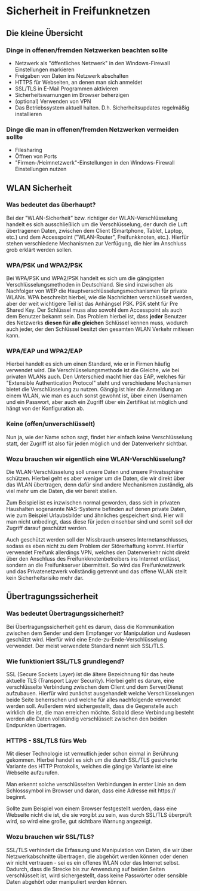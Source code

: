 # Sicherheit in Freifunknetzen
## Die kleine Übersicht

### Dinge in offenen/fremden Netzwerken beachten sollte

* Netzwerk als "öffentliches Netzwerk" in den Windows-Firewall Einstellungen markieren
* Freigaben von Daten ins Netzwerk abschalten
* HTTPS für Webseiten, an denen man sich anmeldet
* SSL/TLS in E-Mail Programmen aktivieren
* Sicherheitswarnungen im Browser beherzigen
* (optional) Verwenden von VPN
* Das Betriebssystem aktuell halten. D.h. Sicherheitsupdates regelmäßig installieren

### Dinge die man in offenen/fremden Netzwerken vermeiden sollte

* Filesharing
* Öffnen von Ports
* "Firmen-/Heimnetzwerk"-Einstellungen in den Windows-Firewall Einstellungen nutzen


## WLAN Sicherheit
### Was bedeutet das überhaupt?
Bei der "WLAN-Sicherheit" bzw. richtiger der WLAN-Verschlüsselung handelt es 
sich ausschließlich um die Verschlüsselung, der durch die Luft übertragenen 
Daten, zwischen dem Client (Smartphone, Tablet, Laptop, etc.) und dem 
Accesspoint ("WLAN-Router", Freifunkknoten, etc.). Hierfür stehen verschiedene 
Mechanismen zur Verfügung, die hier im Anschluss grob erklärt werden sollen.

### WPA/PSK und WPA2/PSK
Bei WPA/PSK und WPA2/PSK handelt es sich um die gängigsten 
Verschlüsselungsmethoden in Deutschland. Sie sind inzwischen als Nachfolger von 
WEP die Hauptverschlüsselungsmechanismen für private WLANs. WPA beschreibt 
hierbei, wie die Nachrichten verschlüsselt werden, aber der weit wichtigere 
Teil ist das Anhängsel PSK. PSK steht für Pre Shared Key. Der Schlüssel muss 
also sowohl dem Accesspoint als auch dem Benutzer bekannt sein. Das Problem 
hierbei ist, dass **jeder** Benutzer des Netzwerks **diesen für alle gleichen** 
Schlüssel kennen muss, wodurch auch jeder, der den Schlüssel besitzt den 
gesamten WLAN Verkehr mitlesen kann.

### WPA/EAP und WPA2/EAP
Hierbei handelt es sich um einen Standard, wie er in Firmen häufig verwendet 
wird. Die Verschlüsselungsmethode ist die Gleiche, wie bei privaten WLANs auch. 
Den Unterschied macht hier das EAP, welches für "Extensible Authentication 
Protocol" steht und verschiedene Mechanismen bietet die Verschlüsselung zu 
nutzen. Gängig ist hier die Anmeldung an einem WLAN, wie man es auch sonst 
gewohnt ist, über einen Usernamen und ein Passwort, aber auch ein Zugriff über 
ein Zertifikat ist möglich und hängt von der Konfiguration ab. 
 
### Keine (offen/unverschlüsselt)
Nun ja, wie der Name schon sagt, findet hier einfach keine Verschlüsselung 
statt, der Zugriff ist also für jeden möglich und der Datenverkehr sichtbar.

### Wozu brauchen wir eigentlich eine WLAN-Verschlüsselung?
Die WLAN-Verschlüsselung soll unsere Daten und unsere Privatssphäre schützen. 
Hierbei geht es aber weniger um die Daten, die wir direkt über das WLAN 
übertragen, denn dafür sind andere Mechanismen zuständig, als viel mehr um die 
Daten, die wir bereit stellen. 

Zum Beispiel ist es inzwischen normal geworden, dass sich in privaten Haushalten 
sogenannte NAS-Systeme befinden auf denen private Daten, wie zum Beispiel 
Urlaubsbilder und ähnliches gespeichert sind. Hier will man nicht unbedingt, dass diese 
für jeden einsehbar sind und somit soll der Zugriff darauf geschützt werden. 

Auch geschützt werden soll der Missbrauch unseres Internetanschlusses, sodass 
es eben nicht zu dem Problem der Störerhaftung kommt. Hierfür verwendet Freifunk 
allerdings VPN, welches den Datenverkehr nicht direkt über den Anschluss des 
Freifunkknotenbetreibers ins Internet entlässt, sondern an die Freifunkserver 
übermittelt. So wird das Freifunknetzwerk und das Privatenetzwerk vollständig 
getrennt und das offene WLAN stellt kein Sicherheitsrisiko mehr dar. 


## Übertragungssicherheit
### Was bedeutet Übertragungssicherheit?
Bei Übertragungssicherheit geht es darum, dass die Kommunikation zwischen dem 
Sender und dem Empfanger vor Manipulation und Auslesen geschützt wird. Hierfür 
wird eine Ende-zu-Ende-Verschlüsselung verwendet. Der meist verwendete 
Standard nennt sich SSL/TLS.

### Wie funktioniert SSL/TLS grundlegend?
SSL (Secure Sockets Layer) ist die ältere Bezeichnung für das heute aktuelle 
TLS (Transport Layer Security). Hierbei geht es darum, eine verschlüsselte 
Verbindung zwischen dem Client und dem Server/Dienst aufzubauen. Hierfür wird 
zunächst ausgehandelt welche Verschlüsselungen beide Seite beherrschen und 
welche für alles nachfolgende verwendet werden soll. Außerdem wird 
sichergestellt, dass die Gegenstelle auch wirklich die ist, die man erreichen 
möchte. Sobald diese Verbindung besteht werden alle Daten vollständig 
verschlüsselt zwischen den beiden Endpunkten übertragen. 

### HTTPS - SSL/TLS fürs Web
Mit dieser Technologie ist vermutlich jeder schon einmal in Berührung gekommen. 
Hierbei handelt es sich um die durch SSL/TLS gesicherte Variante des HTTP 
Protokolls, welches die gängige Variante ist eine Webseite aufzurufen. 

Man erkennt solche verschlüsselten Verbindungen in erster Linie an dem 
Schlosssymbol im Browser und daran, dass eine Adresse mit https:// beginnt.

Sollte zum Beispiel von einem Browser festgestellt werden, dass eine Webseite 
nicht die ist, die sie vorgibt zu sein, was durch SSL/TLS überprüft wird, so 
wird eine große, gut sichtbare Warnung angezeigt.

### Wozu brauchen wir SSL/TLS?
SSL/TLS verhindert die Erfassung und Manipulation von Daten, die wir über 
Netzwerkabschnitte übertragen, die abgehört werden können oder denen wir nicht 
vertrauen - sei es ein offenes WLAN oder das Internet selbst. Dadurch, dass die 
Strecke bis zur Anwendung auf beiden Seiten verschlüsselt ist, wird 
sichergestellt, dass keine Passwörter oder sensible Daten abgehört oder 
manipuliert werden können.
